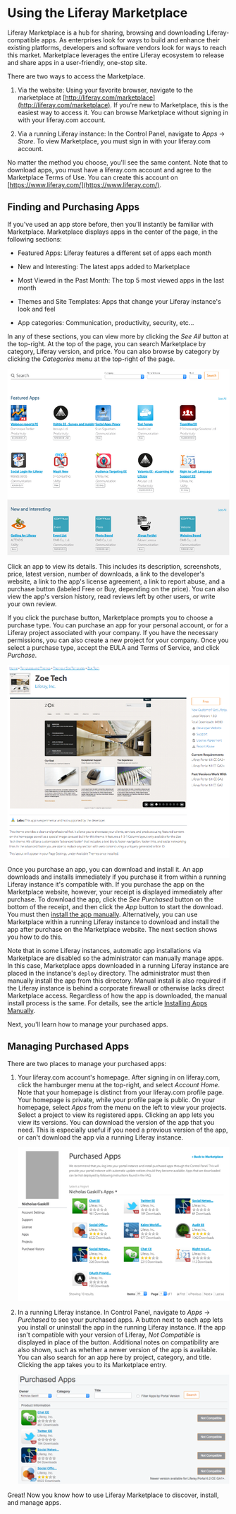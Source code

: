 # Using the Liferay Marketplace [](id=using-the-liferay-marketplace)

Liferay Marketplace is a hub for sharing, browsing and downloading 
Liferay-compatible apps. As enterprises look for ways to build and enhance their 
existing platforms, developers and software vendors look for ways to reach this 
market. Marketplace leverages the entire Liferay ecosystem to release and share 
apps in a user-friendly, one-stop site. 

There are two ways to access the Marketplace.

1. Via the website: Using your favorite browser, navigate to the marketplace at
   [http://liferay.com/marketplace](http://liferay.com/marketplace). 
   If you're new to Marketplace, this is the easiest way to access it. You can 
   browse Marketplace without signing in with your liferay.com account. 

2. Via a running Liferay instance: In the Control Panel, navigate to *Apps* 
   &rarr; *Store*. To view Marketplace, you must sign in with your liferay.com 
   account. 

No matter the method you choose, you'll see the same content. Note that 
to download apps, you must have a liferay.com account and agree to the 
Marketplace Terms of Use. You can create this account on 
[https://www.liferay.com/](https://www.liferay.com/). 

## Finding and Purchasing Apps [](id=finding-and-purchasing-apps)

If you've used an app store before, then you'll instantly be familiar with 
Marketplace. Marketplace displays apps in the center of the page, in the 
following sections: 

- Featured Apps: Liferay features a different set of apps each month

- New and Interesting: The latest apps added to Marketplace

- Most Viewed in the Past Month: The top 5 most viewed apps in the last month

- Themes and Site Templates: Apps that change your Liferay instance's look and 
  feel

- App categories: Communication, productivity, security, etc...

In any of these sections, you can view more by clicking the *See All* button at 
the top-right. At the top of the page, you can search Marketplace by category, 
Liferay version, and price. You can also browse by category by clicking the 
*Categories* menu at the top-right of the page. 

![Figure 1: The Liferay Marketplace homepage lets you browse and search for apps.](../../images/marketplace-homepage.png)

Click an app to view its details. This includes its description, screenshots, 
price, latest version, number of downloads, a link to the developer's website, a 
link to the app's license agreement, a link to report abuse, and a purchase 
button (labeled Free or Buy, depending on the price). You can also view the 
app's version history, read reviews left by other users, or write your own 
review. 

If you click the purchase button, Marketplace prompts you to choose a purchase 
type. You can purchase an app for your personal account, or for a Liferay 
project associated with your company. If you have the necessary permissions, you 
can also create a new project for your company. Once you select a purchase type, 
accept the EULA and Terms of Service, and click *Purchase*. 

![Figure 2: Click an app to view its details.](../../images/marketplace-app-details.png)

Once you purchase an app, you can download and install it. An app downloads and 
installs immediately if you purchase it from within a running Liferay instance 
it's compatible with. If you purchase the app on the Marketplace website, 
however, your receipt is displayed immediately after purchase. To download the 
app, click the *See Purchased* button on the bottom of the receipt, and then 
click the *App* button to start the download. You must then 
[install the app manually](/discover/portal/-/knowledge_base/7-0/installing-apps-manually). 
Alternatively, you can use Marketplace within a running Liferay instance to 
download and install the app after purchase on the Marketplace website. The next 
section shows you how to do this. 

Note that in some Liferay instances, automatic app installations via Marketplace 
are disabled so the administrator can manually manage apps. In this case, 
Marketplace apps downloaded in a running Liferay instance are placed in the 
instance's `deploy` directory. The administrator must then manually install the 
app from this directory. Manual install is also required if the Liferay instance 
is behind a corporate firewall or otherwise lacks direct Marketplace access. 
Regardless of how the app is downloaded, the manual install process is the same. 
For details, see the article 
[Installing Apps Manually](/discover/portal/-/knowledge_base/7-0/installing-apps-manually). 

Next, you'll learn how to manage your purchased apps. 

## Managing Purchased Apps [](id=managing-purchased-apps)

There are two places to manage your purchased apps:

1. Your liferay.com account's homepage. After signing in on liferay.com, click 
   the hamburger menu at the top-right, and select *Account Home*. Note that 
   your homepage is distinct from your liferay.com profile page. Your homepage 
   is private, while your profile page is public. On your homepage, select 
   *Apps* from the menu on the left to view your projects. Select a project to 
   view its registered apps. Clicking an app lets you view its versions. You can 
   download the version of the app that you need. This is especially useful if 
   you need a previous version of the app, or can't download the app via a 
   running Liferay instance. 

    ![Figure 3: You can manage your purchased apps from your liferay.com account's homepage.](../../images/marketplace-project-apps.png)

2. In a running Liferay instance. In Control Panel, navigate to *Apps* 
   &rarr; *Purchased* to see your purchased apps. A button next to each app lets 
   you install or uninstall the app in the running Liferay instance. If the app 
   isn't compatible with your version of Liferay, *Not Compatible* is displayed 
   in place of the button. Additional notes on compatibility are also shown, 
   such as whether a newer version of the app is available. You can also search 
   for an app here by project, category, and title. Clicking the app takes you 
   to its Marketplace entry. 

    ![Figure 4: You can also manage your purchased apps from within a running Liferay instance.](../../images/marketplace-purchased.png)

Great! Now you know how to use Liferay Marketplace to discover, install, and 
manage apps. 
